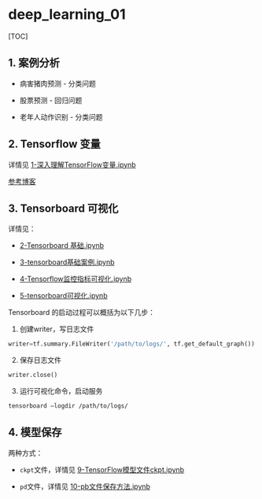 # deep_learning_01

[TOC]

## 1. 案例分析

- 病害猪肉预测 - 分类问题

- 股票预测 - 回归问题

- 老年人动作识别 - 分类问题

## 2. Tensorflow 变量

详情见 [1-深入理解TensorFlow变量.ipynb](1-深入理解TensorFlow变量.ipynb)

[参考博客](https://www.jianshu.com/p/c69f25fcc4a4)

## 3. Tensorboard 可视化

详情见：

- [2-Tensorboard 基础.ipynb](2-Tensorboard基础.ipynb)

- [3-tensorboard基础案例.ipynb](3-tensorboard基础案例.ipynb)

- [4-Tensorflow监控指标可视化.ipynb](4-Tensorflow监控指标可视化.ipynb)

- [5-tensorboard可视化.ipynb](5-tensorboard可视化.ipynb)

Tensorboard 的启动过程可以概括为以下几步：

1. 创建writer，写日志文件

```py
writer=tf.summary.FileWriter('/path/to/logs/', tf.get_default_graph())
```

2. 保存日志文件

```py
writer.close()
```

3. 运行可视化命令，启动服务

```bash
tensorboard –logdir /path/to/logs/
```

## 4. 模型保存

两种方式：

- `ckpt`文件，详情见 [9-TensorFlow模型文件ckpt.ipynb](9-TensorFlow模型文件ckpt.ipynb)

- `pd`文件，详情见 [10-pb文件保存方法.ipynb](10-pb文件保存方法.ipynb)
